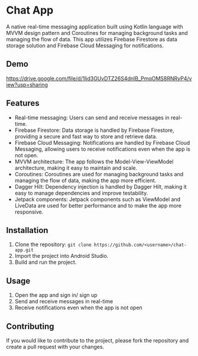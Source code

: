 # Chat App

A native real-time messaging application built using Kotlin language with MVVM design pattern and Coroutines for managing background tasks and managing the flow of data. This app utilizes Firebase Firestore as data storage solution and Firebase Cloud Messaging for notifications.

## Demo

https://drive.google.com/file/d/1lid3GUvDTZ26S4dnlB_PmqOMS8RNRyP4/view?usp=sharing

## Features
- Real-time messaging: Users can send and receive messages in real-time.
- Firebase Firestore: Data storage is handled by Firebase Firestore, providing a secure and fast way to store and retrieve data.
- Firebase Cloud Messaging: Notifications are handled by Firebase Cloud Messaging, allowing users to receive notifications even when the app is not open.
- MVVM architecture: The app follows the Model-View-ViewModel architecture, making it easy to maintain and scale.
- Coroutines: Coroutines are used for managing background tasks and managing the flow of data, making the app more efficient.
- Dagger Hilt: Dependency injection is handled by Dagger Hilt, making it easy to manage dependencies and improve testability.
- Jetpack components: Jetpack components such as ViewModel and LiveData are used for better performance and to make the app more responsive.

## Installation
1. Clone the repository: `git clone https://github.com/<username>/chat-app.git`
2. Import the project into Android Studio.
3. Build and run the project.

## Usage
1. Open the app and sign in/ sign up
2. Send and receive messages in real-time
3. Receive notifications even when the app is not open

## Contributing
If you would like to contribute to the project, please fork the repository and create a pull request with your changes.
